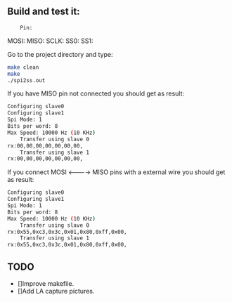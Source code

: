 ## Build and test it:
        Pin:
MOSI:
MISO:
SCLK:
SS0:
SS1:

Go to the project directory and type:
```bash
make clean
make
./spi2ss.out
```
If you have MISO pin not connected you should get as result:
```bash
Configuring slave0
Configuring slave1
Spi Mode: 1
Bits per word: 8
Max Speed: 10000 Hz (10 KHz)
    Transfer using slave 0
rx:00,00,00,00,00,00,00,
    Transfer using slave 1
rx:00,00,00,00,00,00,00,
```
If you connect MOSI <----> MISO pins with a external wire you should get as 
result:
```bash
Configuring slave0
Configuring slave1
Spi Mode: 1
Bits per word: 8
Max Speed: 10000 Hz (10 KHz)
    Transfer using slave 0
rx:0x55,0xc3,0x3c,0x01,0x80,0xff,0x00,
    Transfer using slave 1
rx:0x55,0xc3,0x3c,0x01,0x80,0xff,0x00,
```

## TODO

- []Improve makefile.
- []Add LA capture pictures. 
